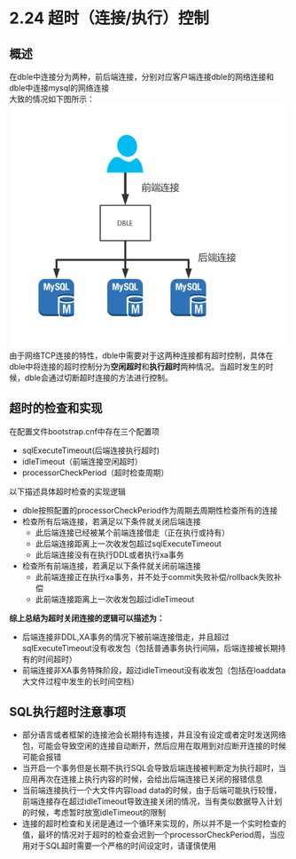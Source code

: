 # 2.24 超时（连接/执行）控制

## 概述
在dble中连接分为两种，前后端连接，分别对应客户端连接dble的网络连接和dble中连接mysql的网络连接  
大致的情况如下图所示：  
![connection_type](pic/2.23_front_back_connection.png)  
由于网络TCP连接的特性，dble中需要对于这两种连接都有超时控制，具体在dble中将连接的超时控制分为**空闲超时**和**执行超时**两种情况。当超时发生的时候，dble会通过切断超时连接的方法进行控制。

## 超时的检查和实现
在配置文件bootstrap.cnf中存在三个配置项
+ sqlExecuteTimeout(后端连接执行超时)
+ idleTimeout（前端连接空闲超时）
+ processorCheckPeriod（超时检查周期）

以下描述具体超时检查的实现逻辑
+ dble按照配置的processorCheckPeriod作为周期去周期性检查所有的连接
+ 检查所有后端连接，若满足以下条件就关闭后端连接
    -  此后端连接已经被某个前端连接借走（正在执行或持有）
    -  此后端连接距离上一次收发包超过sqlExecuteTimeout
    -  此后端连接没有在执行DDL或者执行xa事务   
+ 检查所有前端连接，若满足以下条件就关闭前端连接
    -  此前端连接正在执行xa事务，并不处于commit失败补偿/rollback失败补偿
    -  此前端连接距离上一次收发包超过idleTimeout

**综上总结为超时关闭连接的逻辑可以描述为：**
+ 后端连接非DDL,XA事务的情况下被前端连接借走，并且超过sqlExecuteTimeout没有收发包（包括普通事务执行间隔，后端连接被长期持有的时间超时）
+ 前端连接非XA事务特殊阶段，超过idleTimeout没有收发包（包括在loaddata大文件过程中发生的长时间空档）


## SQL执行超时注意事项
+ 部分语言或者框架的连接池会长期持有连接，并且没有设定或者定时发送网络包，可能会导致空闲的连接自动断开，然后应用在取用到对应断开连接的时候可能会报错
+ 当开启一个事务但是长期不执行SQL会导致后端连接被判断定为执行超时，当应用再次在连接上执行内容的时候，会给出后端连接已关闭的报错信息
+ 当前端连接执行一个大文件内容load data的时候，由于后端可能执行较慢，前端连接存在超过idleTimeout导致连接关闭的情况，当有类似数据导入计划的时候，考虑暂时放宽idleTimeout的限制
+ 连接的超时检查和关闭是通过一个循环来实现的，所以并不是一个实时检查的值，最坏的情况对于超时的检查会迟到一个processorCheckPeriod周，当应用对于SQL超时需要一个严格的时间设定时，请谨慎使用